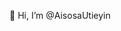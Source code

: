👋 Hi, I’m @AisosaUtieyin

<!---
AisosaUtieyin/AisosaUtieyin is a ✨ special ✨ repository because its `README.md` (this file) appears on your GitHub profile.
You can click the Preview link to take a look at your changes.
--->
